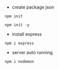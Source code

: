 - create package json 

```
npm init
```

```
npm init -y
```

- install express

```
npm i express
```

- server auto running

```
npm i nodemon
```